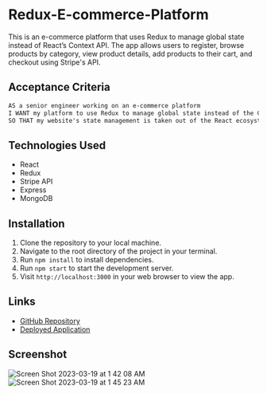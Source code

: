 # Redux-E-commerce-Platform

This is an e-commerce platform that uses Redux to manage global state instead of React’s Context API. The app allows users to register, browse products by category, view product details, add products to their cart, and checkout using Stripe's API.

## Acceptance Criteria

```md
AS a senior engineer working on an e-commerce platform
I WANT my platform to use Redux to manage global state instead of the Context API
SO THAT my website's state management is taken out of the React ecosystem
```

## Technologies Used

- React
- Redux
- Stripe API
- Express 
- MongoDB

## Installation 

1. Clone the repository to your local machine.
2. Navigate to the root directory of the project in your terminal.
3. Run `npm install` to install dependencies.
4. Run `npm start` to start the development server.
5. Visit `http://localhost:3000` in your web browser to view the app.

## Links 

- [GitHub Repository](https://github.com/kagebright/Redux-E-commerce-Platform)
- [Deployed Application](https://serene-escarpment-86897.herokuapp.com/)

## Screenshot
![Screen Shot 2023-03-19 at 1 42 08 AM](https://user-images.githubusercontent.com/113262558/226158016-1b6aa148-eb67-43af-b3f7-9a3e5f515017.png)
![Screen Shot 2023-03-19 at 1 45 23 AM](https://user-images.githubusercontent.com/113262558/226158077-02a93d0a-1c9e-4e2c-9192-59b0186a4369.png)


